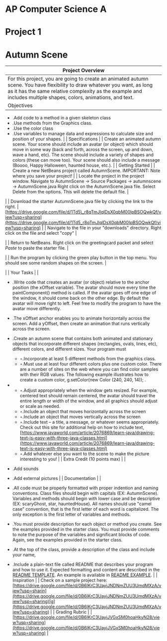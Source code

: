 # AP Computer Science A


# Project 1

# Autumn Scene


| Project Overview |
| --- |
| For this project, you are going to create an animated autumn scene. You have flexibility to draw whatever you want, as long as it has the same relative complexity as the example and includes multiple shapes, colors, animations, and text. |
| Objectives |
- .Add code to a method in a given skeleton class
- .Use methods from the Graphics class.
- .Use the color class
- .Use variables to manage data and expressions to calculate size and position of your
shapes. |
| Specifications |
| Create an animated autumn scene. Your scene should include an avatar (or object) which should move in some way (back and forth, across the screen, up and down, wave a hand, etc).  The scene should include a variety of shapes and colors (these can move too).   Your scene should also include a message (Boooo, Happy Halloween, haunted house, etc.). |
| Getting Started |
| Create a new NetBeans project called AutumnScene.   IMPORTANT:  Note where you save your project!      |
|   Locate the project in the project window.  Navigate to AutumnScene → Source Packages → autumnscene → AutumnScene.java Right click on the AutumnScene.java file.  Select Delete from the options.  This will delete the default file.    |
 


 |
| Download the starter AutumnScene.java file by clicking the link to the right. | [https://drive.google.com/file/d/1Td5\_r8qTmJlqlDsX0qbM00IpBSOQwkQf/view?usp=sharing](https://drive.google.com/file/d/1Td5_r8qTmJlqlDsX0qbM00IpBSOQwkQf/view?usp=sharing) |
| Navigate to the file in your &quot;downloads&quot; directory.  Right click on the file and select &quot;copy&quot; |
 
 |
| Return to NetBeans.  Right click on the greetingcard packet and select _Paste_ to paste the starter file. |
 
 |
| Run the program by clicking the green play button in the top menu.  You should see some random shapes on the screen.   |
 

 |
| Your Tasks |
|
- .Write code that creates an avatar (or object) relative to the anchor position (the xOffset variable).  The avatar should move every time the paintComponent() method is called.  If the avatar goes off one edge of the window, it should come back on the other edge.  By default the avatar will move right to left.  Feel free to modify the program to have the avatar move differently.
- .The xOffset anchor enables you to animate horizontally across the screen.  Add a yOffset, then create an animation that runs vertically across the screen.
- .Create an autumn scene that contains both animated and stationary objects that incorporate different shapes (rectangles, ovals, lines, etc), different colors, and different sizes.  Your program must
  - ◦.Incorporate at least 5 different methods from the graphics class.
  - ◦.Must use at least four different colors plus one custom color. There are a number of sites on the web where you can find color samples with their RGB values. The following example illustrates how to create a custom color,
 g.setColor(new Color (240, 240, 14)); .
-
  - ◦.Adjust appropriately when the window gets resized. For example, centered text should remain centered, the avatar should travel the entire length or width of the window, and all graphics should adjust or scale as needed.
  - ◦.Include an object that moves horizontally across the screen
  - ◦.Include an object that moves vertically across the screen
  - ◦.Include text  – a title, a message, or whatever seems appropriately.  Check out this site for additional help on how to include text, [https://www.javaworld.com/article/2076869/learn-java/drawing-text-is-easy-with-three-java-classes.html](https://www.javaworld.com/article/2076869/learn-java/drawing-text-is-easy-with-three-java-classes.html)
  - ◦.Add whatever else you want to the scene to make the picture interesting to you!
 |
| Extra Credit (10 points max) |
|
- .Add sounds
- .Add external pictures
 |
| Documentation |
|
- .All code must be properly formatted with proper indention and naming conventions.  Class files should begin with capitals (EX:  AutumnScene).  Variables and methods should begin with lower case and be descriptive (EX: scaryGhost, star, hauntedHouse).  All names should use &quot;camel case&quot; convention, that is the first letter of each word is capitalized.  The only exception is the first letter of variables and methods.
- .You must provide description for each object or method you create.  See the examples provided in the starter class.  You must provide comments to note the purpose of the variables and significant blocks of code.  Again, see the examples provided in the starter class.
- .At the top of the class, provide a description of the class and include your name,

- .Include a plain-text file called README that describes your program and how to use it. Expected formatting and content are described in the [README TEMPLATE](https://drive.google.com/file/d/0B6lKrC3UayiJbHNZUE9xTFM1ZXc/view?usp=sharing). An example is available in [README EXAMPLE](https://drive.google.com/file/d/0B6lKrC3UayiJX29SNWZORVdFOWc/view?usp=sharing).
 |
| Inspiration |
| Check on a sample project here:  [https://drive.google.com/file/d/0B6lKrC3UayiJNDNmZUU3UmdMXzA/view?usp=sharin](https://drive.google.com/file/d/0B6lKrC3UayiJNDNmZUU3UmdMXzA/view?usp=sharing)[g](https://drive.google.com/file/d/0B6lKrC3UayiJNDNmZUU3UmdMXzA/view?usp=sharing) |
| Grading Rubric |
| [https://drive.google.com/file/d/0B6lKrC3UayiJVGxSM0hoaHkyN28/view?usp=sharing](https://drive.google.com/file/d/0B6lKrC3UayiJVGxSM0hoaHkyN28/view?usp=sharing) |

